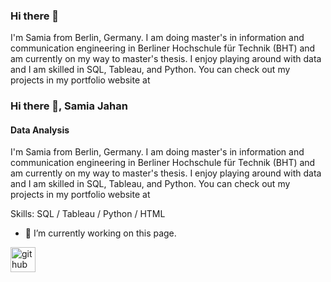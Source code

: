 ### Hi there 👋

I'm Samia from Berlin, Germany. I am doing master's in information and communication engineering in Berliner Hochschule für Technik (BHT) and am currently on my way to master's thesis. I enjoy playing around with data and I am skilled in SQL, Tableau, and Python. You can check out my projects in my portfolio website at


### Hi there 👋, Samia Jahan
#### Data Analysis
I'm Samia from Berlin, Germany. I am doing master's in information and communication engineering in Berliner Hochschule für Technik (BHT) and am currently on my way to master's thesis. I enjoy playing around with data and I am skilled in SQL, Tableau, and Python. You can check out my projects in my portfolio website at

Skills: SQL / Tableau / Python / HTML 

- 🔭 I’m currently working on this page. 


[<img src='https://cdn.jsdelivr.net/npm/simple-icons@3.0.1/icons/github.svg' alt='github' height='40'>](https://github.com/https://github.com/Samia1990)  






